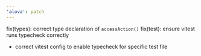 ```yaml
---
'alova': patch
---
```


fix(types): correct type declaration of `accessAction()`
fix(test): ensure vitest runs typecheck correctly

- correct vitest config to enable typecheck for specific test file
